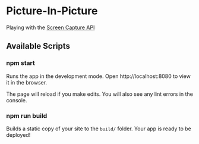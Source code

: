# Picture-In-Picture

Playing with the [Screen Capture API](https://developer.mozilla.org/en-US/docs/Web/API/Screen_Capture_API)

## Available Scripts

### npm start

Runs the app in the development mode.
Open http://localhost:8080 to view it in the browser.

The page will reload if you make edits.
You will also see any lint errors in the console.

### npm run build

Builds a static copy of your site to the `build/` folder.
Your app is ready to be deployed!
